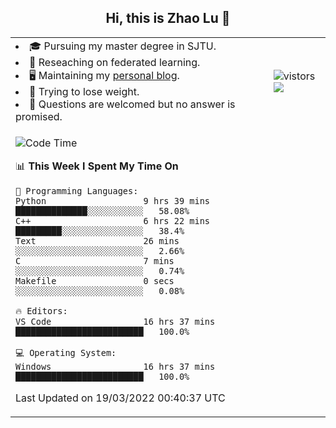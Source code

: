 <h2 align="center"> Hi, this is Zhao Lu 👋</h2>

<table style="overflow:hidden;">
    <tr> 
        <td>
            <li>🎓 Pursuing my master degree in SJTU.</li>
            <li>🌱 Reseaching on federated learning.</li>
            <li>🖥️ Maintaining my <a href="https://ifarewell.xyz">personal blog</a>.</li>
            <li>💪 Trying to lose weight.</li>
            <li>💬 Questions are welcomed but no answer is promised.</li> 
        </td>
        <td>
            <img src="https://visitor-badge.glitch.me/badge?page_id=ifarewell" alt="vistors" />
        <br>
          <img src="https://github-readme-stats.vercel.app/api?username=ifarewell&theme=graywhite&hide=prs,contribs&show_icons=true&hide_border=true&icon_color=CE1D2D&text_color=718096&bg_color=ffffff&hide_title=true" />
        </td>
    </tr>
    <tr>
        <td colspan="2">
            
<!--START_SECTION:waka-->
![Code Time](http://img.shields.io/badge/Code%20Time-121%20hrs%2014%20mins-blue)

📊 **This Week I Spent My Time On** 

```text
💬 Programming Languages: 
Python                   9 hrs 39 mins       ██████████████░░░░░░░░░░░   58.08% 
C++                      6 hrs 22 mins       █████████░░░░░░░░░░░░░░░░   38.4% 
Text                     26 mins             ░░░░░░░░░░░░░░░░░░░░░░░░░   2.66% 
C                        7 mins              ░░░░░░░░░░░░░░░░░░░░░░░░░   0.74% 
Makefile                 0 secs              ░░░░░░░░░░░░░░░░░░░░░░░░░   0.08%

🔥 Editors: 
VS Code                  16 hrs 37 mins      █████████████████████████   100.0%

💻 Operating System: 
Windows                  16 hrs 37 mins      █████████████████████████   100.0%

```


 Last Updated on 19/03/2022 00:40:37 UTC
<!--END_SECTION:waka-->
            
</td></tr>
</table>

